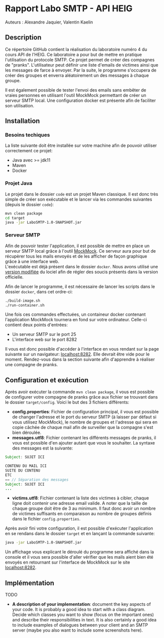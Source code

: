 # Rapport Labo SMTP - API HEIG
Auteurs : Alexandre Jaquier, Valentin Kaelin

## Description

Ce répertoire GitHub contient la réalisation du laboratoire numéro 4 du cours API de l'HEIG. Ce laboratoire a pour but de mettre en pratique l'utilisation du protocole SMTP. Ce projet permet de créer des compagnes de "pranks". L'utilisateur peut définir une liste d'emails de victimes ainsi que les messages de farce à envoyer. Par la suite, le programme s'occupera de créer des groupes et enverra aléatoirement un des messages à chaque groupe.

Il est également possible de tester l'envoi des emails sans embêter de vraies personnes en utilisant l'outil MockMock permettant de créer un serveur SMTP local. Une configuration docker est présente afin de faciliter son utilisation.

## Installation

### Besoins techiques
La liste suivante doit être installée sur votre machine afin de pouvoir utiliser correctement ce projet:

* Java avec >= jdk11
* Maven
* Docker

### Projet Java

Le projet dans le dossier `code` est un projet Maven classique. Il est donc très simple de créer son exécutable et le lancer via les commandes suivantes (depuis le dossier `code`):

```bash
mvn clean package
cd target
java -jar LaboSMTP-1.0-SNAPSHOT.jar
```

### Serveur SMTP

Afin de pouvoir tester l'application, il est possible de mettre en place un serveur SMTP local grâce à l'outil [MockMock](https://github.com/tweakers/MockMock). Ce serveur aura pour but de récupèrer tous les mails envoyés et de les afficher de façon graphique grâce à une interface web.  
L'exécutable est déjà présent dans le dossier `docker`. Nous avons utilisé une [version modifiée](https://github.com/HEIGVD-Course-API/MockMock) du lociel afin de régler des soucis présents dans la version officielle.

Afin de lancer le programme, il est nécessaire de lancer les scripts dans le dossier `docker`, dans cet ordre-ci:

```bash
./build-image.sh
./run-container.sh
```

Une fois ces commandes effectuées, un containeur docker contenant l'application MockMock tournera en fond sur votre ordinateur. Celle-ci contient deux points d'entrées:
* Un serveur SMTP sur le port 25
* L'interface web sur le port 8282

Il vous est donc possible d'accéder à l'interface en vous rendant sur la page suivante sur un navigateur: [localhost:8282](http://localhost:8282/). Elle devrait être vide pour le moment. Rendez-vous dans la section suivante afin d'apprendre à réaliser une compagne de pranks.

## Configuration et exécution

Après avoir exécuter la commande ``mvn clean package``, il vous est possible de configurer votre compagne de pranks grâce aux fichier se trouvant dans le dossier `target/config`. Voici le but des 3 fichiers différents:

* **config.properties**: Fichier de configuration principal, il vous est possible de changer l'adresse et le port du serveur SMTP (à laisser par défaut si vous utilisez MockMock), le nombre de groupes et l'adresse qui sera en copie câchée de chaque mail afin de surveiller que la compagne s'est bien déroulée. 
* **messages.utf8**: Fichier contenant les différents messages de pranks, il vous est possible d'en ajouter autant que vous le souhaiter. La syntaxe des messages est la suivante:
```java
Subject: SUJET ICI

CONTENU DU MAIL ICI
SUITE DU CONTENU
ETC
== // Séparation des messages
Subject: SUJET ICI
...
```
* **victims.utf8**: Fichier contenant la liste des victimes à cibler, chaque ligne doit contenir une adresse email valide. A noter que la taille de chaque groupe doit être de 3 au minimum. Il faut donc avoir un nombre de victimes suffisants en comparaison au nombre de groupes définis dans le fichier `config.properties`.

Après avoir fini votre configuration, il est possible d'exécuter l'application en se rendans dans le dossier `target` et en lançant la commande suivante:

```bash
java -jar LaboSMTP-1.0-SNAPSHOT.jar
```
Un affichage vous explicant le déroulé du programme sera affiché dans la console et il vous sera possible d'aller vérifier que les mails aient bien été envoyés en retournant sur l'interface de MockMock sur le site [localhost:8282](http://localhost:8282/).

## Implémentation

TODO
* **A description of your implementation**: document the key aspects of your code. It is probably a good idea to start with a class diagram. Decide which classes you want to show (focus on the important ones) and describe their responsibilities in text. It is also certainly a good idea to include examples of dialogues between your client and an SMTP server (maybe you also want to include some screenshots here).
